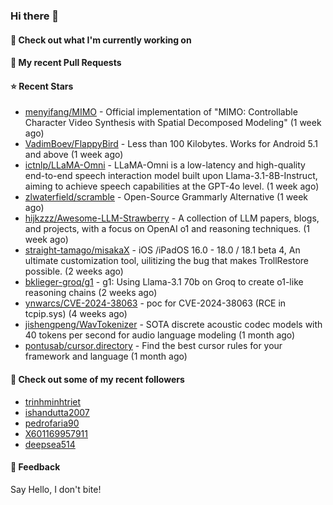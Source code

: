 ### Hi there 👋

#### 👷 Check out what I'm currently working on

#### 🔨 My recent Pull Requests


#### ⭐ Recent Stars

- [menyifang/MIMO](https://github.com/menyifang/MIMO) - Official implementation of &#34;MIMO: Controllable Character Video Synthesis with Spatial Decomposed Modeling&#34; (1 week ago)
- [VadimBoev/FlappyBird](https://github.com/VadimBoev/FlappyBird) - Less than 100 Kilobytes. Works for Android 5.1 and above (1 week ago)
- [ictnlp/LLaMA-Omni](https://github.com/ictnlp/LLaMA-Omni) - LLaMA-Omni is a low-latency and high-quality end-to-end speech interaction model built upon Llama-3.1-8B-Instruct, aiming to achieve speech capabilities at the GPT-4o level. (1 week ago)
- [zlwaterfield/scramble](https://github.com/zlwaterfield/scramble) - Open-Source Grammarly Alternative (1 week ago)
- [hijkzzz/Awesome-LLM-Strawberry](https://github.com/hijkzzz/Awesome-LLM-Strawberry) - A collection of LLM papers, blogs, and projects, with a focus on OpenAI o1 and reasoning techniques. (1 week ago)
- [straight-tamago/misakaX](https://github.com/straight-tamago/misakaX) - iOS /iPadOS 16.0 - 18.0 / 18.1 beta 4, An ultimate customization tool, uilitizing the bug that makes TrollRestore possible. (2 weeks ago)
- [bklieger-groq/g1](https://github.com/bklieger-groq/g1) - g1: Using Llama-3.1 70b on Groq to create o1-like reasoning chains (2 weeks ago)
- [ynwarcs/CVE-2024-38063](https://github.com/ynwarcs/CVE-2024-38063) - poc for CVE-2024-38063 (RCE in tcpip.sys) (4 weeks ago)
- [jishengpeng/WavTokenizer](https://github.com/jishengpeng/WavTokenizer) - SOTA discrete acoustic codec models with 40 tokens per second for audio language modeling  (1 month ago)
- [pontusab/cursor.directory](https://github.com/pontusab/cursor.directory) - Find the best cursor rules for your framework and language (1 month ago)

#### 👯 Check out some of my recent followers

- [trinhminhtriet](https://github.com/trinhminhtriet)
- [ishandutta2007](https://github.com/ishandutta2007)
- [pedrofaria90](https://github.com/pedrofaria90)
- [X601169957911](https://github.com/X601169957911)
- [deepsea514](https://github.com/deepsea514)

#### 💬 Feedback

Say Hello, I don't bite!